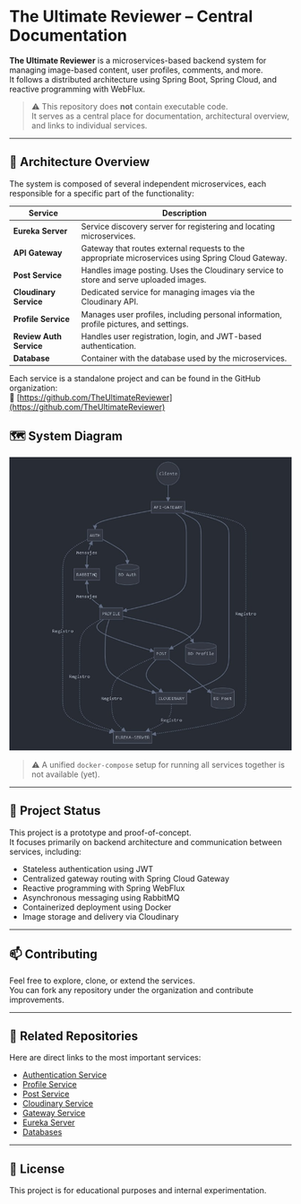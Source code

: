# The Ultimate Reviewer – Central Documentation

**The Ultimate Reviewer** is a microservices-based backend system for managing image-based content, user profiles, comments, and more.  
It follows a distributed architecture using Spring Boot, Spring Cloud, and reactive programming with WebFlux.

> ⚠️ This repository does **not** contain executable code.  
> It serves as a central place for documentation, architectural overview, and links to individual services.

---

## 🧱 Architecture Overview

The system is composed of several independent microservices, each responsible for a specific part of the functionality:

| **Service**             | **Description** |
|-------------------------|-----------------|
| **Eureka Server**       | Service discovery server for registering and locating microservices. |
| **API Gateway**         | Gateway that routes external requests to the appropriate microservices using Spring Cloud Gateway. |
| **Post Service**        | Handles image posting. Uses the Cloudinary service to store and serve uploaded images. |
| **Cloudinary Service**  | Dedicated service for managing images via the Cloudinary API. |
| **Profile Service**     | Manages user profiles, including personal information, profile pictures, and settings. |
| **Review Auth Service** | Handles user registration, login, and JWT-based authentication. |
| **Database**            | Container with the database used by the microservices. |

Each service is a standalone project and can be found in the GitHub organization:  
🔗 [https://github.com/TheUltimateReviewer](https://github.com/TheUltimateReviewer)

## 🗺️ System Diagram

![Architecture Overview](./Diagram.jpg)


> ⚠️ A unified `docker-compose` setup for running all services together is not available (yet).

---

## 🌱 Project Status

This project is a prototype and proof-of-concept.  
It focuses primarily on backend architecture and communication between services, including:

- Stateless authentication using JWT
- Centralized gateway routing with Spring Cloud Gateway
- Reactive programming with Spring WebFlux
- Asynchronous messaging using RabbitMQ
- Containerized deployment using Docker
- Image storage and delivery via Cloudinary


---

## 📫 Contributing

Feel free to explore, clone, or extend the services.  
You can fork any repository under the organization and contribute improvements.

---

## 📎 Related Repositories

Here are direct links to the most important services:

- [Authentication Service](https://github.com/TheUltimateReviewer/review_auth)
- [Profile Service](https://github.com/TheUltimateReviewer/profile)
- [Post Service](https://github.com/TheUltimateReviewer/Post)
- [Cloudinary Service](https://github.com/TheUltimateReviewer/Cloudinary)
- [Gateway Service](https://github.com/TheUltimateReviewer/api_gateway)
- [Eureka Server](https://github.com/TheUltimateReviewer/Eureka)
- [Databases](https://github.com/TheUltimateReviewer/Database)

---

## 📘 License

This project is for educational purposes and internal experimentation.


